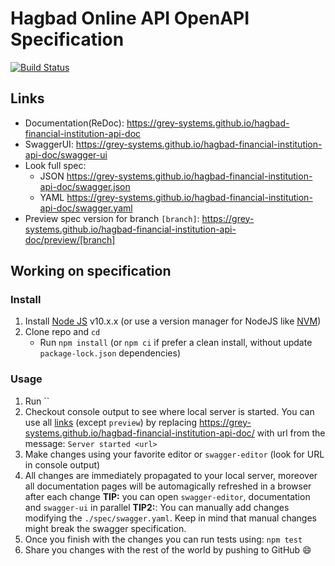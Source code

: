 # Hagbad Online API OpenAPI Specification

[![Build Status](https://travis-ci.org/grey-systems/hagbad-financial-institution-api-doc.svg?branch=master)](https://travis-ci.org/grey-systems/hagbad-financial-institution-api-doc)

## Links

- Documentation(ReDoc): https://grey-systems.github.io/hagbad-financial-institution-api-doc
- SwaggerUI: https://grey-systems.github.io/hagbad-financial-institution-api-doc/swagger-ui
- Look full spec:
  - JSON https://grey-systems.github.io/hagbad-financial-institution-api-doc/swagger.json
  - YAML https://grey-systems.github.io/hagbad-financial-institution-api-doc/swagger.yaml
- Preview spec version for branch `[branch]`: https://grey-systems.github.io/hagbad-financial-institution-api-doc/preview/[branch]

## Working on specification

### Install

1.  Install [Node JS](https://nodejs.org/) v10.x.x (or use a version manager for NodeJS like [NVM](https://github.com/nvm-sh/nvm))
2.  Clone repo and `cd`
    - Run `npm install` (or `npm ci` if prefer a clean install, without update `package-lock.json` dependencies)

### Usage

1.  Run ``
2.  Checkout console output to see where local server is started. You can use all [links](#links) (except `preview`) by replacing https://grey-systems.github.io/hagbad-financial-institution-api-doc/ with url from the message: `Server started <url>`
3.  Make changes using your favorite editor or `swagger-editor` (look for URL in console output)
4.  All changes are immediately propagated to your local server, moreover all documentation pages will be automagically refreshed in a browser after each change
    **TIP:** you can open `swagger-editor`, documentation and `swagger-ui` in parallel
    **TIP2:**: You can manually add changes modifying the `./spec/swagger.yaml`. Keep in mind that manual changes might break the swagger specification.
5.  Once you finish with the changes you can run tests using: `npm test`
6.  Share you changes with the rest of the world by pushing to GitHub :smile:
